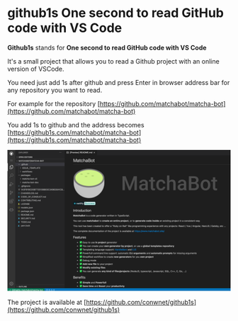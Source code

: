 # github1s One second to read GitHub code with VS Code

**Github1s** stands for **One second to read GitHub code with VS Code**

It's a small project that allows you to read a Github project with an online version of VSCode.

You need just add 1s after github and press Enter in browser address bar for any repository you want to read.

For example for the repository [https://github.com/matchabot/matcha-bot](https://github.com/matchabot/matcha-bot)

You add 1s to github and the address becomes [https://github1s.com/matchabot/matcha-bot](https://github1s.com/matchabot/matcha-bot)

![Screen Capture](screen1.png)

The project is available at [https://github.com/conwnet/github1s](https://github.com/conwnet/github1s)
